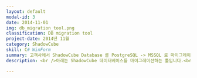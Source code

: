 ```yaml
---
layout: default
modal-id: 3
date: 2014-11-01
img: db_migration_tool.png
classification: DB migration tool
project-date: 2014년 11월
category: ShadowCube
skill: C# WinForm
summary: 고객사에서 ShadowCube Database 를 PostgreSQL -> MSSQL 로 마이그레이션 요청이 많아 툴로 구현하여 생산성이 높아졌습니다.
description: <br />아래는 ShadowCube 데이터베이스를 마이그레이션하는 툴입니다.<br />PostgreSQL 에서 MSSQL 로 ShadowCube 데이터를 이전할 때 사용하는 툴입니다.<br />먼저 환경설정 정보를 입력하여 저장합니다. <img src="img/portfolio/dbm_connection_test.gif" class="img-responsive project-image project-image-center" alt="dbm_connection_test"> <br />그 다음에 MSSQL 에 신규 데이터베이스를 생성합니다. <img src="img/portfolio/dbm_dbinit.gif" class="img-responsive project-image project-image-center" alt="dbm_dbinit"> <br />그리고 현재 PostgreSQL 의 데이터는 어떤 것이 있는지 확인하고, MSSQL 로 이동 시킵니다. <img src="img/portfolio/dbm_process.gif" class="img-responsive project-image project-image-center" alt="dbm_process"> 데이터 이동은 background 에서 처리하고 있기 때문에<br />보시는바와 같이 스크롤 이동, 상태 변화 등 UI 가 Update 됩니다.<br /><br />구현 초기에는 데이터들을 List 객체에 담아 ShadowCube 데이터를 이동시켰는데<br />데이터가 많아질 수록 속도가 느려지는 이슈가 있었습니다.<br />따라서 실시간으로 MSSQL 데이터베이스에 이동하도록 개선하여 속도 및 안전성을 높였습니다.

---
```

